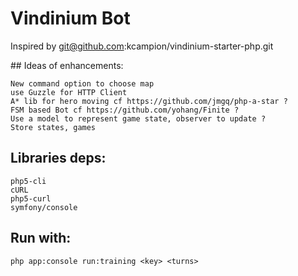Vindinium Bot
=============

Inspired by git@github.com:kcampion/vindinium-starter-php.git

## Ideas of enhancements:

    New command option to choose map
    use Guzzle for HTTP Client
    A* lib for hero moving cf https://github.com/jmgq/php-a-star ?
    FSM based Bot cf https://github.com/yohang/Finite ?
    Use a model to represent game state, observer to update ?
    Store states, games

## Libraries deps:

    php5-cli
    cURL
    php5-curl
    symfony/console

## Run with:

    php app:console run:training <key> <turns>
